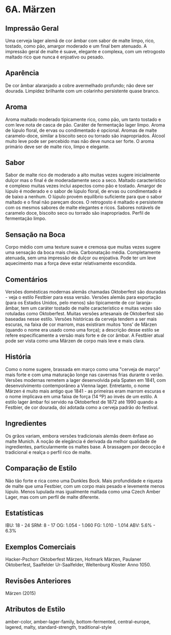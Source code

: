 # 6A. Märzen

## Impressão Geral

Uma cerveja lager alemã de cor âmbar com sabor de malte limpo, rico, tostado, como pão, amargor moderado e um final bem atenuado. A impressão geral de malte é suave, elegante e complexa, com um retrogosto maltado rico que nunca é enjoativo ou pesado.

## Aparência

De cor âmbar alaranjado a cobre avermelhado profundo; não deve ser dourada. Limpidez brilhante com um colarinho persistente quase branco.

## Aroma

Aroma maltado moderado tipicamente rico, como pão, um tanto tostado e com leve nota de casca de pão. Caráter de fermentação lager limpo. Aroma de lúpulo floral, de ervas ou condimentado é opcional. Aromas de malte caramelo-doce, similar a biscoito seco ou torrado são inapropriados. Álcool muito leve pode ser percebido mas não deve nunca ser forte. O aroma primário deve ser de malte rico, limpo e elegante.

## Sabor

Sabor de malte rico de moderado a alto muitas vezes sugere inicialmente dulçor mas o final é de moderadamente seco a seco. Maltado característico e complexo muitas vezes inclui aspectos como pão e tostado. Amargor de lúpulo é moderado e o sabor de lúpulo floral, de ervas ou condimentado é de baixo a nenhum. O lúpulo provém equilíbrio suficiente para que o sabor maltado e o final não pareçam doces. O retrogosto é maltado e persistente com os mesmos sabores de malte elegantes e ricos. Sabores notávels de caramelo doce, biscoito seco ou torrado são inapropriados. Perfil de fermentação limpo.

## Sensação na Boca

Corpo médio com uma texture suave e cremosa que muitas vezes sugere uma sensação da boca mais cheia. Carbonatação média. Completamente atenuada, sem uma impressão de dulçor ou enjoativa. Pode ter um leve aquecimento mas a força deve estar relativamente escondida.

## Comentários

Versões domésticas modernas alemãs chamadas Oktoberfest são douradas - veja o estilo Festbier para essa versão. Versões alemãs para exportação (para os Estados Unidos, pelo menos) são tipicamente de cor laranja-âmbar, tem um caráter tostado de malte característico e muitas vezes são rotuladas como Oktoberfest. Muitas versões artesanais de Oktoberfest são baseadas nesse estilo. Versões históricas da cerveja tendem a ser mais escuras, na faixa de cor marrom, mas existiram muitos ‘tons’ de Mãrzen (quando o nome era usado como uma força); a descrição desse estilo se refere especificamente a versão mais forte e de cor âmbar. A Festbier atual pode ser vista como uma Märzen de corpo mais leve e mais clara.

## História

Como o nome sugere, brassada em março como uma "cerveja de março" mais forte e com uma maturação longe nas cavernas frias durante o verão. Versões modernas remetem a lager desenvolvida pela Spaten em 1841, com desenvolvimento contemporâneo a Vienna lager. Entretanto, o nome Märzen é muito mais antigo que 1841 - as primeiras eram marrom escuras e o nome implicava em uma faixa de força (14 ºP) ao invés de um estilo. A estilo lager âmbar foi servido na Oktoberfest de 1872 até 1990 quando a Festbier, de cor dourada, doi adotada como a cerveja padrão do festival.

## Ingredientes

Os grãos variam, embora versões tradicionais alemãs deem ênfase ao malte Munich. A noção de elegância é derivada da melhor qualidade de ingredientes, particularmente os maltes base. A brassagem por decocção é tradicional e realça o perfil rico de malte.

## Comparação de Estilo

Não tão forte e rica como uma Dunkles Bock. Mais profundidade e riqueza de malte que uma Festbier, com um corpo mais pesado e levemente menos lúpulo. Menos lupulada mas igualmente maltada como uma Czech Amber Lager, mas com um perfil de malte diferente.

## Estatísticas

IBU: 18 - 24
SRM: 8 - 17
OG: 1.054 - 1.060
FG: 1.010 - 1.014
ABV: 5.6% - 6.3%

## Exemplos Comerciais

Hacker-Pschorr Oktoberfest Märzen, Hofmark Märzen, Paulaner Oktoberfest, Saalfelder Ur-Saalfelder, Weltenburg Kloster Anno 1050.

## Revisões Anteriores

Märzen (2015)

## Atributos de Estilo

amber-color, amber-lager-family, bottom-fermented, central-europe, lagered, malty, standard-strength, traditional-style